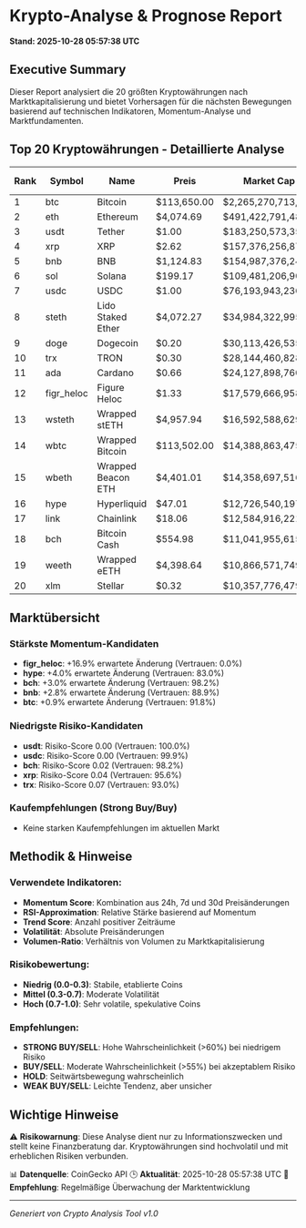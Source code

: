 # Krypto-Analyse & Prognose Report
**Stand: 2025-10-28 05:57:38 UTC**

## Executive Summary

Dieser Report analysiert die 20 größten Kryptowährungen nach Marktkapitalisierung und bietet Vorhersagen für die nächsten Bewegungen basierend auf technischen Indikatoren, Momentum-Analyse und Marktfundamenten.

## Top 20 Kryptowährungen - Detaillierte Analyse

|   Rank | Symbol     | Name               | Preis       | Market Cap         | Wahrscheinlichkeit ↑   | Wahrscheinlichkeit ↓   | Seitwärts   | Erwartete Änderung   | Empfehlung   | Vertrauen   |
|--------|------------|--------------------|-------------|--------------------|------------------------|------------------------|-------------|----------------------|--------------|-------------|
|      1 | btc        | Bitcoin            | $113,650.00 | $2,265,270,713,633 | 42.9%                  | 35.7%                  | 21.4%       | +0.9%                | WEAK BUY     | 91.8%       |
|      2 | eth        | Ethereum           | $4,074.69   | $491,422,791,484   | 42.9%                  | 35.7%                  | 21.4%       | +0.4%                | WEAK BUY     | 81.2%       |
|      3 | usdt       | Tether             | $1.00       | $183,250,573,355   | 36.7%                  | 43.3%                  | 20.0%       | -0.0%                | WEAK SELL    | 100.0%      |
|      4 | xrp        | XRP                | $2.62       | $157,376,256,871   | 35.7%                  | 42.9%                  | 21.4%       | -0.0%                | WEAK SELL    | 95.6%       |
|      5 | bnb        | BNB                | $1,124.83   | $154,987,376,249   | 53.3%                  | 26.7%                  | 20.0%       | +2.8%                | WEAK BUY     | 88.9%       |
|      6 | sol        | Solana             | $199.17     | $109,481,206,902   | 35.7%                  | 42.9%                  | 21.4%       | +0.6%                | WEAK SELL    | 87.2%       |
|      7 | usdc       | USDC               | $1.00       | $76,193,943,236    | 43.3%                  | 36.7%                  | 20.0%       | +0.0%                | WEAK BUY     | 99.9%       |
|      8 | steth      | Lido Staked Ether  | $4,072.27   | $34,984,322,995    | 42.9%                  | 35.7%                  | 21.4%       | +0.1%                | WEAK BUY     | 81.5%       |
|      9 | doge       | Dogecoin           | $0.20       | $30,113,426,535    | 26.7%                  | 53.3%                  | 20.0%       | -2.7%                | WEAK SELL    | 78.6%       |
|     10 | trx        | TRON               | $0.30       | $28,144,460,828    | 26.7%                  | 53.3%                  | 20.0%       | -3.1%                | WEAK SELL    | 93.0%       |
|     11 | ada        | Cardano            | $0.66       | $24,127,898,760    | 26.7%                  | 53.3%                  | 20.0%       | -2.8%                | WEAK SELL    | 81.5%       |
|     12 | figr_heloc | Figure Heloc       | $1.33       | $17,579,666,958    | 43.8%                  | 21.9%                  | 34.2%       | +16.9%               | WEAK BUY     | 0.0%        |
|     13 | wsteth     | Wrapped stETH      | $4,957.94   | $16,592,588,629    | 42.9%                  | 35.7%                  | 21.4%       | +0.4%                | WEAK BUY     | 81.1%       |
|     14 | wbtc       | Wrapped Bitcoin    | $113,502.00 | $14,388,863,475    | 42.9%                  | 35.7%                  | 21.4%       | +0.8%                | WEAK BUY     | 91.8%       |
|     15 | wbeth      | Wrapped Beacon ETH | $4,401.01   | $14,358,697,516    | 42.9%                  | 35.7%                  | 21.4%       | +0.1%                | WEAK BUY     | 81.3%       |
|     16 | hype       | Hyperliquid        | $47.01      | $12,726,540,197    | 53.3%                  | 26.7%                  | 20.0%       | +4.0%                | WEAK BUY     | 83.0%       |
|     17 | link       | Chainlink          | $18.06      | $12,584,916,221    | 26.7%                  | 53.3%                  | 20.0%       | -2.9%                | WEAK SELL    | 77.2%       |
|     18 | bch        | Bitcoin Cash       | $554.98     | $11,041,955,615    | 53.3%                  | 26.7%                  | 20.0%       | +3.0%                | WEAK BUY     | 98.2%       |
|     19 | weeth      | Wrapped eETH       | $4,398.64   | $10,866,571,749    | 42.9%                  | 35.7%                  | 21.4%       | +0.1%                | WEAK BUY     | 81.4%       |
|     20 | xlm        | Stellar            | $0.32       | $10,357,776,479    | 35.7%                  | 42.9%                  | 21.4%       | -1.7%                | WEAK SELL    | 88.7%       |

## Marktübersicht

### Stärkste Momentum-Kandidaten
- **figr_heloc**: +16.9% erwartete Änderung (Vertrauen: 0.0%)
- **hype**: +4.0% erwartete Änderung (Vertrauen: 83.0%)
- **bch**: +3.0% erwartete Änderung (Vertrauen: 98.2%)
- **bnb**: +2.8% erwartete Änderung (Vertrauen: 88.9%)
- **btc**: +0.9% erwartete Änderung (Vertrauen: 91.8%)


### Niedrigste Risiko-Kandidaten
- **usdt**: Risiko-Score 0.00 (Vertrauen: 100.0%)
- **usdc**: Risiko-Score 0.00 (Vertrauen: 99.9%)
- **bch**: Risiko-Score 0.02 (Vertrauen: 98.2%)
- **xrp**: Risiko-Score 0.04 (Vertrauen: 95.6%)
- **trx**: Risiko-Score 0.07 (Vertrauen: 93.0%)


### Kaufempfehlungen (Strong Buy/Buy)
- Keine starken Kaufempfehlungen im aktuellen Markt


## Methodik & Hinweise

### Verwendete Indikatoren:
- **Momentum Score**: Kombination aus 24h, 7d und 30d Preisänderungen
- **RSI-Approximation**: Relative Stärke basierend auf Momentum
- **Trend Score**: Anzahl positiver Zeiträume
- **Volatilität**: Absolute Preisänderungen
- **Volumen-Ratio**: Verhältnis von Volumen zu Marktkapitalisierung

### Risikobewertung:
- **Niedrig (0.0-0.3)**: Stabile, etablierte Coins
- **Mittel (0.3-0.7)**: Moderate Volatilität
- **Hoch (0.7-1.0)**: Sehr volatile, spekulative Coins

### Empfehlungen:
- **STRONG BUY/SELL**: Hohe Wahrscheinlichkeit (>60%) bei niedrigem Risiko
- **BUY/SELL**: Moderate Wahrscheinlichkeit (>55%) bei akzeptablem Risiko
- **HOLD**: Seitwärtsbewegung wahrscheinlich
- **WEAK BUY/SELL**: Leichte Tendenz, aber unsicher

## Wichtige Hinweise

⚠️ **Risikowarnung**: Diese Analyse dient nur zu Informationszwecken und stellt keine Finanzberatung dar. Kryptowährungen sind hochvolatil und mit erheblichen Risiken verbunden.

📊 **Datenquelle**: CoinGecko API
🕒 **Aktualität**: 2025-10-28 05:57:38 UTC
🔄 **Empfehlung**: Regelmäßige Überwachung der Marktentwicklung

---
*Generiert von Crypto Analysis Tool v1.0*
